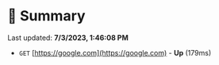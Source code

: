 # 📖 Summary
Last updated: **7/3/2023, 1:46:08 PM**

- `GET` [https://google.com](https://google.com) - **Up** (179ms)
